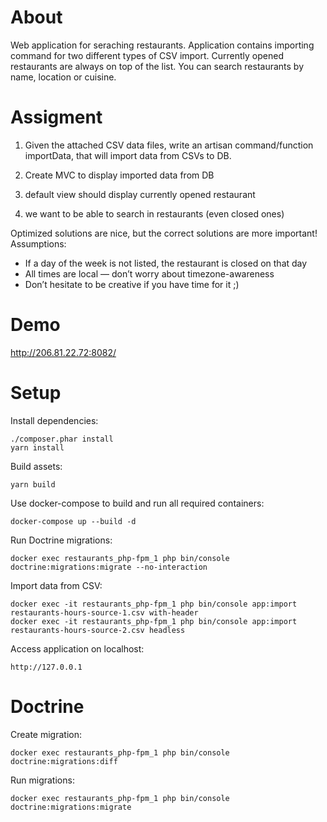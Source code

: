 # About
Web application for seraching restaurants. Application contains importing command for two different types of CSV import.
Currently opened restaurants are always on top of the list.
You can search restaurants by name, location or cuisine.

# Assigment
1. Given the attached CSV data files, write an artisan command/function importData, that will import data from CSVs to DB.

2. Create MVC to display imported data from DB
1. default view should display currently opened restaurant
2. we want to be able to search in restaurants (even closed ones)

Optimized solutions are nice, but the correct solutions are more important!
Assumptions:
* If a day of the week is not listed, the restaurant is closed on that day
* All times are local — don’t worry about timezone-awareness
* Don’t hesitate to be creative if you have time for it ;)

# Demo
http://206.81.22.72:8082/

# Setup
Install dependencies:
```
./composer.phar install
yarn install
```

Build assets:
```
yarn build
```

Use docker-compose to build and run all required containers:
```
docker-compose up --build -d
```

Run Doctrine migrations:
```
docker exec restaurants_php-fpm_1 php bin/console doctrine:migrations:migrate --no-interaction
```

Import data from CSV:
```
docker exec -it restaurants_php-fpm_1 php bin/console app:import restaurants-hours-source-1.csv with-header
docker exec -it restaurants_php-fpm_1 php bin/console app:import restaurants-hours-source-2.csv headless
```

Access application on localhost:
```
http://127.0.0.1
```

# Doctrine
Create migration:
```
docker exec restaurants_php-fpm_1 php bin/console doctrine:migrations:diff
```

Run migrations:
```
docker exec restaurants_php-fpm_1 php bin/console doctrine:migrations:migrate
```